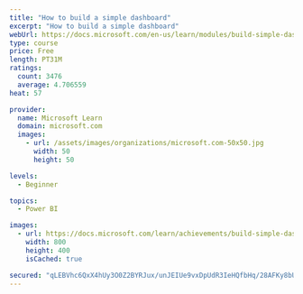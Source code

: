 ```yaml
---
title: "How to build a simple dashboard"
excerpt: "How to build a simple dashboard"
webUrl: https://docs.microsoft.com/en-us/learn/modules/build-simple-dashboard/
type: course
price: Free
length: PT31M
ratings:
  count: 3476
  average: 4.706559
heat: 57

provider:
  name: Microsoft Learn
  domain: microsoft.com
  images:
    - url: /assets/images/organizations/microsoft.com-50x50.jpg
      width: 50
      height: 50

levels:
  - Beginner

topics:
  - Power BI

images:
  - url: https://docs.microsoft.com/learn/achievements/build-simple-dashboard-social.png
    width: 800
    height: 400
    isCached: true

secured: "qLEBVhc6QxX4hUy3O0Z2BYRJux/unJEIUe9vxDpUdR3IeHQfbHq/28AFKy8bUeKyufA9BfB1MidnS2N2zO/BXyZbOvFxI6rlkpNKPMIOS5EBKyhZ/CexLQG4OvRrU1iWdjNAuuYyIL0SBJ4v3iGvrkdPzByzhK83IUCPxPnmJzD2tX3btHjhT+tQQNWzsihEVtgFY6QJXZRDfBRp7zV4AfEY59qCigyToKEy+BkgiT7ChV4/o0Q6A70fcL+eVcPFqycqjiklvWeukVmAob3L67ISV4QDOxrPWYFPyCCTBf/8OW1Q4LF3S6LAuH73ZhB3DdOPLcorgiReRoRUE8IjHE4DG22gwlK48vgaDiajOHKSIHb5fQaSJaxsK4LFvhBwGRyEK7n/bShhxq5OY8B2S+gxMAqyEWTUQp1Kb+EOerQ=;lzSYCVBJlW4WoElK7PsGMQ=="
---
```


